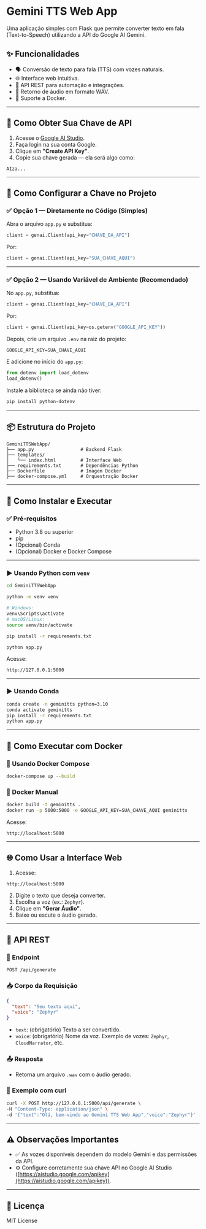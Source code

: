 
# Gemini TTS Web App

Uma aplicação simples com Flask que permite converter texto em fala (Text-to-Speech) utilizando a API do Google AI Gemini.

## ✨ Funcionalidades

- 🗣️ Conversão de texto para fala (TTS) com vozes naturais.
- 🌐 Interface web intuitiva.
- 🔗 API REST para automação e integrações.
- 💾 Retorno de áudio em formato WAV.
- 🐳 Suporte a Docker.

---

## 🔑 Como Obter Sua Chave de API

1. Acesse o [Google AI Studio](https://aistudio.google.com/apikey).
2. Faça login na sua conta Google.
3. Clique em **"Create API Key"**.
4. Copie sua chave gerada — ela será algo como:

```
AIza...
```

---

## 🔐 Como Configurar a Chave no Projeto

### ✅ Opção 1 — Diretamente no Código (Simples)

Abra o arquivo `app.py` e substitua:

```python
client = genai.Client(api_key="CHAVE_DA_API")
```

Por:

```python
client = genai.Client(api_key="SUA_CHAVE_AQUI")
```

---

### ✅ Opção 2 — Usando Variável de Ambiente (Recomendado)

No `app.py`, substitua:

```python
client = genai.Client(api_key="CHAVE_DA_API")
```

Por:

```python
client = genai.Client(api_key=os.getenv("GOOGLE_API_KEY"))
```

Depois, crie um arquivo `.env` na raiz do projeto:

```
GOOGLE_API_KEY=SUA_CHAVE_AQUI
```

E adicione no início do `app.py`:

```python
from dotenv import load_dotenv
load_dotenv()
```

Instale a biblioteca se ainda não tiver:

```bash
pip install python-dotenv
```

---

## 📦 Estrutura do Projeto

```
GeminiTTSWebApp/
├── app.py                 # Backend Flask
├── templates/
│   └── index.html         # Interface Web
├── requirements.txt       # Dependências Python
├── Dockerfile             # Imagem Docker
├── docker-compose.yml     # Orquestração Docker
```

---

## 🚀 Como Instalar e Executar

### ✅ Pré-requisitos

- Python 3.8 ou superior
- pip
- (Opcional) Conda
- (Opcional) Docker e Docker Compose

---

### ▶️ Usando Python com `venv`

```bash
cd GeminiTTSWebApp

python -m venv venv

# Windows:
venv\Scripts\activate
# macOS/Linux:
source venv/bin/activate

pip install -r requirements.txt

python app.py
```

Acesse:

```
http://127.0.0.1:5000
```

---

### ▶️ Usando Conda

```bash
conda create -n geminitts python=3.10
conda activate geminitts
pip install -r requirements.txt
python app.py
```

---

## 🐳 Como Executar com Docker

### 🔧 Usando Docker Compose

```bash
docker-compose up --build
```

### 🐳 Docker Manual

```bash
docker build -t geminitts .
docker run -p 5000:5000 -e GOOGLE_API_KEY=SUA_CHAVE_AQUI geminitts
```

Acesse:

```
http://localhost:5000
```

---

## 🌐 Como Usar a Interface Web

1. Acesse:

```
http://localhost:5000
```

2. Digite o texto que deseja converter.
3. Escolha a voz (ex.: `Zephyr`).
4. Clique em **"Gerar Áudio"**.
5. Baixe ou escute o áudio gerado.

---

## 🔗 API REST

### 📮 Endpoint

```
POST /api/generate
```

### 📥 Corpo da Requisição

```json
{
  "text": "Seu texto aqui",
  "voice": "Zephyr"
}
```

- `text`: (obrigatório) Texto a ser convertido.
- `voice`: (obrigatório) Nome da voz. Exemplo de vozes: `Zephyr`, `CloudNarrator`, etc.

### 📤 Resposta

- Retorna um arquivo `.wav` com o áudio gerado.

### 🧪 Exemplo com curl

```bash
curl -X POST http://127.0.0.1:5000/api/generate \
-H "Content-Type: application/json" \
-d '{"text":"Olá, bem-vindo ao Gemini TTS Web App","voice":"Zephyr"}' --output output.wav
```

---

## ⚠️ Observações Importantes

- ✅ As vozes disponíveis dependem do modelo Gemini e das permissões da API.
- ⚙️ Configure corretamente sua chave API no Google AI Studio ([https://aistudio.google.com/apikey](https://aistudio.google.com/apikey)).

---

## 📜 Licença

MIT License
